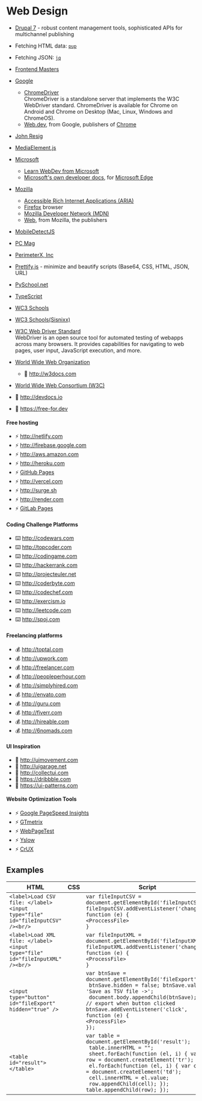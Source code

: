 # Web Design

- [Drupal 7](https://www.drupal.org) - robust content management tools, sophisticated APIs for multichannel publishing
- Fetching HTML data: [`pup`](https://github.com/EricChiang/pup)
- Fetching JSON: [`jq`](https://stedolan.github.io/jq/)
- [Frontend Masters](https://frontendmasters.com/learn/)
- [Google](https://www.google.com/)
  - [ChromeDriver](https://sites.google.com/chromium.org/driver/)  
      ChromeDriver is a standalone server that implements the W3C WebDriver standard. ChromeDriver is available for Chrome on Android and Chrome on Desktop (Mac, Linux, Windows and ChromeOS).  
  - [Web.dev](https://web.dev), from Google, publishers of [Chrome](https://www.google.com/chrome/)
- [John Resig](https://github.com/jeresig)
- [MediaElement.js](http://www.mediaelementjs.com/) 
- [Microsoft](https://www.microsoft.com/)
  - [Learn WebDev from Microsoft](https://docs.microsoft.com/en-us/learn/modules/build-simple-website/?WT.mc_id=academic-13441-cxa)
  - [Microsoft's own developer docs](https://docs.microsoft.com/microsoft-edge/#microsoft-edge-for-developers), for [Microsoft Edge](https://www.microsoft.com/edge)
- [Mozilla](https://www.mozilla.org/)
  - [Accessible Rich Internet Applications (ARIA)](https://developer.mozilla.org/docs/Web/Accessibility/ARIA)  
  - [Firefox](https://www.mozilla.org/firefox/) browser
  - [Mozilla Developer Network (MDN)](http://developer.mozilla.org)
  - [Web](https://developer.mozilla.org/docs/Web), from Mozilla, the publishers
- [MobileDetectJS](https://github.com/hgoebl/mobile-detect.js) 
- [PC Mag](www.pcmag.com/)   
- [PerimeterX, Inc](www.perimeterx.com) 
- [Prettify.js]( https://www.prettifyjs.net/)  - minimize and beautify scripts (Base64, CSS, HTML, JSON, URL)
- [PySchool.net](http://pyschool.net) 
- [TypeScript](www.typescriptlang.org)  
- [WC3 Schools](http://w3schools.com)  
- [WC3 Schools(Sisnixx)](https://w3schools.sinsixx.com/)  
- [W3C Web Driver Standard](https://w3c.github.io/webdriver/webdriver-spec.html)  
    WebDriver is an open source tool for automated testing of webapps across many browsers. It provides capabilities for navigating to web pages, user input, JavaScript execution, and more.
- [World Wide Web Organization](www.w3.org)  
  - 📓 http://w3docs.com
- [World Wide Web Consortium (W3C)](www.w3c.org)   

- 📓 http://devdocs.io  
- 📓 https://free-for.dev  

#### Free hosting
- ⚡️ http://netlify.com
- ⚡️ http://firebase.google.com
- ⚡️ http://aws.amazon.com
- ⚡️ http://heroku.com
- ⚡️ [GitHub Pages](http://pages.github.com)
- ⚡️ http://vercel.com
- ⚡️ http://surge.sh
- ⚡️ http://render.com
- ⚡️ [GitLab Pages](https://docs.gitlab.com/ee/user/project/pages)

#### Coding Challenge Platforms
- ⌨️ http://codewars.com
- ⌨️ http://topcoder.com
- ⌨️ http://codingame.com
- ⌨️ http://hackerrank.com
- ⌨️ http://projecteuler.net
- ⌨️ http://coderbyte.com
- ⌨️ http://codechef.com
- ⌨️ http://exercism.io
- ⌨️ http://leetcode.com
- ⌨️ http://spoj.com

#### Freelancing platforms
- 💰 http://toptal.com
- 💰 http://upwork.com
- 💰 http://freelancer.com
- 💰 http://peopleperhour.com
- 💰 http://simplyhired.com
- 💰 http://envato.com
- 💰 http://guru.com
- 💰 http://fiverr.com
- 💰 http://hireable.com
- 💰 http://6nomads.com


#### UI Inspiration
- 🤔 http://uimovement.com
- 🤔 http://uigarage.net
- 🤔 http://collectui.com
- 🤔 https://dribbble.com
- 🤔 https://ui-patterns.com

#### Website Optimization Tools
- ⚡ [Google PageSpeed Insights](https://developers.google.com/speed/pagespeed/insights)
- ⚡ [GTmetrix](https://gtmetrix.com)
- ⚡ [WebPageTest](https://www.webpagetest.org)
- ⚡ [Yslow](http://yslow.org)
- ⚡ [CrUX](https://crux.run)

## Examples  
| HTML | CSS | Script |
| ---- | ---- | ---- |
| ```<label>Load CSV file: </label><input type="file" id="fileInputCSV" /><br/>``` | | ```var fileInputCSV = document.getElementById('fileInputCSV');```<BR>``` fileInputCSV.addEventListener('change', function (e) { ```<BR>```<ProccessFile>```<BR>``` } ```|
| ```<label>Load XML file: </label><input type="file" id="fileInputXML" /><br/> ```| | ```var fileInputXML = document.getElementById('fileInputXML');```<BR>``` fileInputXML.addEventListener('change', function (e) { ```<BR>```<ProcessFile>```<BR>``` } ```|
| ```<input type="button" id="fileExport" hidden="true" />``` | | ```var btnSave = document.getElementById('fileExport');```<BR>``` btnSave.hidden = false; btnSave.value = 'Save as TSV file ->';```<BR>``` document.body.appendChild(btnSave);```<BR>``` // export when button clicked btnSave.addEventListener('click', function (e) { ```<BR>```<ProcessFile>```<BR>``` }); ```|
| ```<table id="result"></table>``` | | ```var table = document.getElementById('result');```<BR>``` table.innerHTML = "";```<BR>``` sheet.forEach(function (el, i) { var row = document.createElement('tr');```<BR>``` el.forEach(function (el, i) { var cell = document.createElement('td');```<BR>``` cell.innerHTML = el.value;```<BR>``` row.appendChild(cell); });```<BR>``` table.appendChild(row); }); ```|


